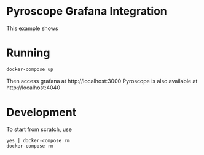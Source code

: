 # Pyroscope Grafana Integration
This example shows

# Running

```bash
docker-compose up
```

Then access grafana at http://localhost:3000
Pyroscope is also available at http://localhost:4040


# Development

To start from scratch, use
```
yes | docker-compose rm
docker-compose rm
```

